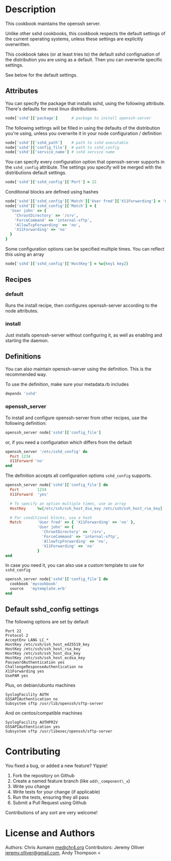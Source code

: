 # Description

This cookbook maintains the openssh server.

Unlike other sshd cookbooks, this cookbook respects the default settings of the
current operating systems, unless these settings are explicitly overwritten.

This cookbook takes (or at least tries to) the default sshd configruation of the
distribution you are using as a default. Then you can overwrite specific
settings.

See below for the default settings.


## Attributes

You can specify the package that installs sshd, using the following attribute.
There's  defaults for most linux distributions.

```ruby
node['sshd']['package']      # package to install openssh-server
```

The following settings will be filled in using the defaults of the distribution you're using, unless you overwrite it in your node configuration / definition

```ruby
node['sshd']['sshd_path']    # path to sshd executable
node['sshd']['config_file']  # path to sshd_config
node['sshd']['service_name'] # sshd service name
```

You can specify every configuration option that openssh-server supports in the
`sshd_config` attribute. The settings you specify will be merged with the
distributions default settings.

```ruby
node['sshd']['sshd_config']['Port'] = 22
```

Conditional blocks are defined using hashes

```ruby
node['sshd']['sshd_config']['Match']['User fred']['X11Forwarding'] = 'no'
node['sshd']['sshd_config']['Match'] = {
  'User john' => {
    'ChrootDirectory' => '/srv',
    'ForceCommand' => 'internal-sftp',
    'AllowTcpForwarding' => 'no',
    'X11Forwarding' => 'no'
  }
}
```

Some configuration options can be specified multiple times. You can reflect this
using an array

```ruby
node['sshd']['sshd_config']['HostKey'] = %w{key1 key2}
```


## Recipes

### default

Runs the install recipe, then configures openssh-server according to the node attributes.

### install

Just installs openssh-server without configuring it, as well as enabling and starting the daemon.


## Definitions

You can also maintain openssh-server using the definition. This is the
recommended way.

To use the definition, make sure your metadata.rb includes

```ruby
depends 'sshd'
```

### openssh\_server

To install and configure openssh-server from other recipes, use the following definition:

```ruby
openssh_server node['sshd']['config_file']
```

or, if you need a configuration which differs from the default

```ruby
openssh_server '/etc/sshd_config' do
  Port 1234
  X11Forward 'no'
end
```

The definition accepts all configuration options `sshd_config` supports.

```ruby
openssh_server node['sshd']['config_file'] do
  Port        1234
  X11Forward  'yes'

  # To specify an option multiple times, use an array
  HostKey     %w{/etc/ssh/ssh_host_dsa_key /etc/ssh/ssh_host_rsa_key}

  # For conditional blocks, use a hash
  Match       'User fred' => { 'X11Forwarding' => 'no' },
              'User john' => {
                'ChrootDirectory' => '/srv',
                'ForceCommand' => 'internal-sftp',
                'AllowTcpForwarding' => 'no',
                'X11Forwarding' => 'no'
              }
end
```

In case you need it, you can also use a custom template to use for `sshd_config`

```ruby
openssh_server node['sshd']['config_file'] do
  cookbook 'mycookbook'
  source   'mytemplate.erb'
end
```


## Default sshd\_config settings

The following options are set by default

```
Port 22
Protocol 2
AcceptEnv LANG LC_*
HostKey /etc/ssh/ssh_host_ed25519_key
HostKey /etc/ssh/ssh_host_rsa_key
HostKey /etc/ssh/ssh_host_dsa_key
HostKey /etc/ssh/ssh_host_ecdsa_key
PasswordAuthentication yes
ChallengeResponseAuthentication no
X11Forwarding yes
UsePAM yes
```

Plus, on debian/ubuntu machines

```
SyslogFacility AUTH
GSSAPIAuthentication no
Subsystem sftp /usr/lib/openssh/sftp-server
```

And on centos/compatible machines

```
SyslogFacility AUTHPRIV
GSSAPIAuthentication yes
Subsystem sftp /usr/libexec/openssh/sftp-server
```

# Contributing

You fixed a bug, or added a new feature? Yippie!

1. Fork the repository on Github
2. Create a named feature branch (like `add\_component\_x`)
3. Write you change
4. Write tests for your change (if applicable)
5. Run the tests, ensuring they all pass
6. Submit a Pull Request using Github

Contributions of any sort are very welcome!

# License and Authors

Authors: Chris Aumann <me@chr4.org>
Contributors: Jeremy Olliver <jeremy.olliver@gmail.com>, Andy Thompson <
